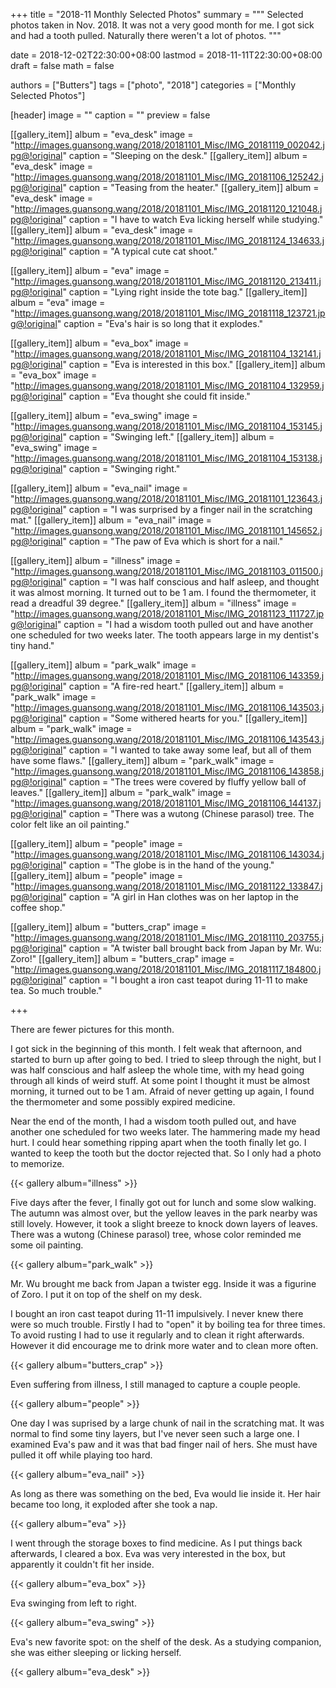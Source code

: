 +++
title = "2018-11 Monthly Selected Photos"
summary = """
Selected photos taken in Nov. 2018.
It was not a very good month for me.
I got sick and had a tooth pulled.
Naturally there weren't a lot of photos.
"""

date = 2018-12-02T22:30:00+08:00
lastmod = 2018-11-11T22:30:00+08:00
draft = false
math = false

authors = ["Butters"]
tags = ["photo", "2018"]
categories = ["Monthly Selected Photos"]

[header]
image = ""
caption = ""
preview = false

[[gallery_item]]
album = "eva_desk"
image = "http://images.guansong.wang/2018/20181101_Misc/IMG_20181119_002042.jpg@!original"
caption = "Sleeping on the desk."
[[gallery_item]]
album = "eva_desk"
image = "http://images.guansong.wang/2018/20181101_Misc/IMG_20181106_125242.jpg@!original"
caption = "Teasing from the heater."
[[gallery_item]]
album = "eva_desk"
image = "http://images.guansong.wang/2018/20181101_Misc/IMG_20181120_121048.jpg@!original"
caption = "I have to watch Eva licking herself while studying."
[[gallery_item]]
album = "eva_desk"
image = "http://images.guansong.wang/2018/20181101_Misc/IMG_20181124_134633.jpg@!original"
caption = "A typical cute cat shoot."

[[gallery_item]]
album = "eva"
image = "http://images.guansong.wang/2018/20181101_Misc/IMG_20181120_213411.jpg@!original"
caption = "Lying right inside the tote bag."
[[gallery_item]]
album = "eva"
image = "http://images.guansong.wang/2018/20181101_Misc/IMG_20181118_123721.jpg@!original"
caption = "Eva's hair is so long that it explodes."

[[gallery_item]]
album = "eva_box"
image = "http://images.guansong.wang/2018/20181101_Misc/IMG_20181104_132141.jpg@!original"
caption = "Eva is interested in this box."
[[gallery_item]]
album = "eva_box"
image = "http://images.guansong.wang/2018/20181101_Misc/IMG_20181104_132959.jpg@!original"
caption = "Eva thought she could fit inside."

[[gallery_item]]
album = "eva_swing"
image = "http://images.guansong.wang/2018/20181101_Misc/IMG_20181104_153145.jpg@!original"
caption = "Swinging left."
[[gallery_item]]
album = "eva_swing"
image = "http://images.guansong.wang/2018/20181101_Misc/IMG_20181104_153138.jpg@!original"
caption = "Swinging right."

[[gallery_item]]
album = "eva_nail"
image = "http://images.guansong.wang/2018/20181101_Misc/IMG_20181101_123643.jpg@!original"
caption = "I was surprised by a finger nail in the scratching mat."
[[gallery_item]]
album = "eva_nail"
image = "http://images.guansong.wang/2018/20181101_Misc/IMG_20181101_145652.jpg@!original"
caption = "The paw of Eva which is short for a nail."


[[gallery_item]]
album = "illness"
image = "http://images.guansong.wang/2018/20181101_Misc/IMG_20181103_011500.jpg@!original"
caption = "I was half conscious and half asleep, and thought it was almost morning. It turned out to be 1 am. I found the thermometer, it read a dreadful 39 degree."
[[gallery_item]]
album = "illness"
image = "http://images.guansong.wang/2018/20181101_Misc/IMG_20181123_111727.jpg@!original"
caption = "I had a wisdom tooth pulled out and have another one scheduled for two weeks later. The tooth appears large in my dentist's tiny hand."

[[gallery_item]]
album = "park_walk"
image = "http://images.guansong.wang/2018/20181101_Misc/IMG_20181106_143359.jpg@!original"
caption = "A fire-red heart."
[[gallery_item]]
album = "park_walk"
image = "http://images.guansong.wang/2018/20181101_Misc/IMG_20181106_143503.jpg@!original"
caption = "Some withered hearts for you."
[[gallery_item]]
album = "park_walk"
image = "http://images.guansong.wang/2018/20181101_Misc/IMG_20181106_143543.jpg@!original"
caption = "I wanted to take away some leaf, but all of them have some flaws."
[[gallery_item]]
album = "park_walk"
image = "http://images.guansong.wang/2018/20181101_Misc/IMG_20181106_143858.jpg@!original"
caption = "The trees were covered by fluffy yellow ball of leaves."
[[gallery_item]]
album = "park_walk"
image = "http://images.guansong.wang/2018/20181101_Misc/IMG_20181106_144137.jpg@!original"
caption = "There was a wutong (Chinese parasol) tree. The color felt like an oil painting."

[[gallery_item]]
album = "people"
image = "http://images.guansong.wang/2018/20181101_Misc/IMG_20181106_143034.jpg@!original"
caption = "The globe is in the hand of the young."
[[gallery_item]]
album = "people"
image = "http://images.guansong.wang/2018/20181101_Misc/IMG_20181122_133847.jpg@!original"
caption = "A girl in Han clothes was on her laptop in the coffee shop."

[[gallery_item]]
album = "butters_crap"
image = "http://images.guansong.wang/2018/20181101_Misc/IMG_20181110_203755.jpg@!original"
caption = "A twister ball brought back from Japan by Mr. Wu: Zoro!"
[[gallery_item]]
album = "butters_crap"
image = "http://images.guansong.wang/2018/20181101_Misc/IMG_20181117_184800.jpg@!original"
caption = "I bought a iron cast teapot during 11-11 to make tea. So much trouble."

+++

There are fewer pictures for this month.

I got sick in the beginning of this month.
I felt weak that afternoon, and started to burn up after going to bed.
I tried to sleep through the night,
but I was half conscious and half asleep the whole time,
with my head going through all kinds of weird stuff.
At some point I thought it must be almost morning,
it turned out to be 1 am.
Afraid of never getting up again,
I found the thermometer and some possibly expired medicine.

Near the end of the month,
I had a wisdom tooth pulled out,
and have another one scheduled for two weeks later.
The hammering made my head hurt.
I could hear something ripping apart when the tooth finally let go.
I wanted to keep the tooth but the doctor rejected that.
So I only had a photo to memorize.

{{< gallery album="illness" >}}

Five days after the fever,
I finally got out for lunch and some slow walking.
The autumn was almost over,
but the yellow leaves in the park nearby was still lovely.
However, it took a slight breeze to knock down layers of leaves.
There was a wutong (Chinese parasol) tree,
whose color reminded me some oil painting.

{{< gallery album="park_walk" >}}

Mr. Wu brought me back from Japan a twister egg.
Inside it was a figurine of Zoro.
I put it on top of the shelf on my desk.

I bought an iron cast teapot during 11-11 impulsively.
I never knew there were so much trouble.
Firstly I had to "open" it by boiling tea for three times.
To avoid rusting I had to use it regularly and
to clean it right afterwards.
However it did encourage me to drink more water
and to clean more often.

{{< gallery album="butters_crap" >}}

Even suffering from illness,
I still managed to capture a couple people.

{{< gallery album="people" >}}

One day I was suprised by a large chunk of nail
in the scratching mat.
It was normal to find some tiny layers,
but I've never seen such a large one.
I examined Eva's paw and it was that bad finger nail of hers.
She must have pulled it off while playing too hard.

{{< gallery album="eva_nail" >}}

As long as there was something on the bed,
Eva would lie inside it.
Her hair became too long,
it exploded after she took a nap.

{{< gallery album="eva" >}}

I went through the storage boxes to find medicine.
As I put things back afterwards, I cleared a box.
Eva was very interested in the box,
but apparently it couldn't fit her inside.

{{< gallery album="eva_box" >}}

Eva swinging from left to right.

{{< gallery album="eva_swing" >}}

Eva's new favorite spot: on the shelf of the desk.
As a studying companion, she was either sleeping
or licking herself.

{{< gallery album="eva_desk" >}}